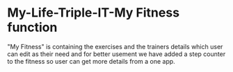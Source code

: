 # My-Life-Triple-IT-My Fitness function
"My Fitness" is containing the exercises and the trainers details which user can edit as their need and for better usement we have added a step counter to the fitness so user can get more details from a one app.
